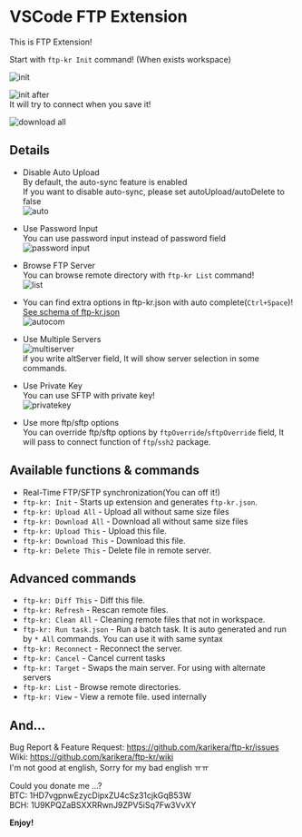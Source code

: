 # VSCode FTP Extension

This is FTP Extension!

Start with `ftp-kr Init` command! (When exists workspace)

![init](images/init.png)

![init after](images/init-after.png)  
It will try to connect when you save it!  

![download all](images/downloadall.png)

## Details

* Disable Auto Upload  
By default, the auto-sync feature is enabled  
If you want to disable auto-sync, please set autoUpload/autoDelete to false  
![auto](images/autofeature.png)

* Use Password Input  
You can use password input instead of password field  
![password input](images/password.png)

* Browse FTP Server  
You can browse remote directory with `ftp-kr List` command!  
![list](images/list.png)

* You can find extra options in ftp-kr.json with auto complete(`Ctrl+Space`)!  
[See schema of ftp-kr.json](./schema/ftp-kr.md)  
![autocom](images/autocomplete.png)

* Use Multiple Servers  
![multiserver](images/multiserver.png)  
if you write altServer field, It will show server selection in some commands.

* Use Private Key  
You can use SFTP with private key!  
![privatekey](images/privatekey.png)

* Use more ftp/sftp options  
You can override ftp/sftp options by `ftpOverride`/`sftpOverride` field, It will pass to connect function of `ftp`/`ssh2` package.

## Available functions & commands
* Real-Time FTP/SFTP synchronization(You can off it!)
* `ftp-kr: Init` - Starts up extension and generates `ftp-kr.json`.
* `ftp-kr: Upload All` - Upload all without same size files
* `ftp-kr: Download All` - Download all without same size files
* `ftp-kr: Upload This` - Upload this file.
* `ftp-kr: Download This` - Download this file.
* `ftp-kr: Delete This` - Delete file in remote server.

## Advanced commands
* `ftp-kr: Diff This` - Diff this file.
* `ftp-kr: Refresh` - Rescan remote files.
* `ftp-kr: Clean All` - Cleaning remote files that not in workspace.
* `ftp-kr: Run task.json` - Run a batch task. It is auto generated and run by `* All` commands. You can use it with same syntax
* `ftp-kr: Reconnect` - Reconnect the server.
* `ftp-kr: Cancel` - Cancel current tasks
* `ftp-kr: Target` - Swaps the main server. For using with alternate servers
* `ftp-kr: List` - Browse remote directories. 
* `ftp-kr: View` - View a remote file. used internally


## And...

Bug Report & Feature Request: https://github.com/karikera/ftp-kr/issues  
Wiki: https://github.com/karikera/ftp-kr/wiki  
I'm not good at english, Sorry for my bad english ㅠㅠ  

Could you donate me ...?  
BTC: 1HD7vgpnwEzycDipxZU4cSz31cjkGqB53W  
BCH: 1U9KPQZaBSXXRRwnJ9ZPV5iSq7Fw3VvXY

**Enjoy!**
